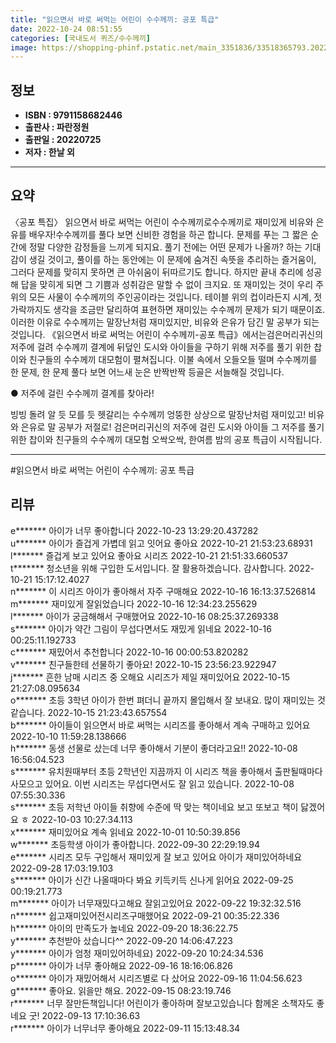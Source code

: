 ```yaml
---
title: "읽으면서 바로 써먹는 어린이 수수께끼: 공포 특급"
date: 2022-10-24 08:51:55
categories: [국내도서 퀴즈/수수께끼]
image: https://shopping-phinf.pstatic.net/main_3351836/33518365793.20221019101621.jpg
---
```


## **정보**

- **ISBN : 9791158682446**
- **출판사 : 파란정원**
- **출판일 : 20220725**
- **저자 : 한날 외**

------



## **요약**

〈공포 특집〉 읽으면서 바로 써먹는 어린이 수수께끼로수수께끼로 재미있게 비유와 은유를 배우자!수수께끼를 풀다 보면 신비한 경험을 하곤 합니다. 문제를 푸는 그 짧은 순간에 정말 다양한 감정들을 느끼게 되지요. 풀기 전에는 어떤 문제가 나올까? 하는 기대감이 생길 것이고, 풀이를 하는 동안에는 이 문제에 숨겨진 속뜻을 추리하는 즐거움이, 그러다 문제를 맞히지 못하면 큰 아쉬움이 뒤따르기도 합니다. 하지만 끝내 추리에 성공해 답을 맞히게 되면 그 기쁨과 성취감은 말할 수 없이 크지요. 또 재미있는 것이 우리 주위의 모든 사물이 수수께끼의 주인공이라는 것입니다. 테이블 위의 컵이라든지 시계, 젓가락까지도 생각을 조금만 달리하여 표현하면 재미있는 수수께끼 문제가 되기 때문이죠. 이러한 이유로 수수께끼는 말장난처럼 재미있지만, 비유와 은유가 담긴 말 공부가 되는 것입니다. 《읽으면서 바로 써먹는 어린이 수수께끼-공포 특급》에서는검은머리귀신의 저주에 걸려 수수께끼 결계에 뒤덮인 도시와 아이들을 구하기 위해 저주를 풀기 위한 찹이와 친구들의 수수께끼 대모험이 펼쳐집니다. 이불 속에서 오들오들 떨며 수수께끼를 한 문제, 한 문제 풀다 보면 어느새 눈은 반짝반짝 등골은 서늘해질 것입니다.

● 저주에 걸린 수수께끼 결계를 찾아라!

빙빙 돌려 알 듯 모를 듯 헷갈리는 수수께끼
엉뚱한 상상으로 말장난처럼 재미있고!
비유와 은유로 말 공부가 저절로!
검은머리귀신의 저주에 걸린 도시와 아이들
그 저주를 풀기 위한 찹이와 친구들의 수수께끼 대모험
오싹오싹, 한여름 밤의 공포 특급이 시작됩니다.



------

#읽으면서 바로 써먹는 어린이 수수께끼: 공포 특급


## **리뷰** 

  e******* 아이가 너무 좋아합니다 2022-10-23 13:29:20.437282 <br/>  u******* 아이가 즐겁게 가볍데 읽고 잇어요 좋아요 2022-10-21 21:53:23.68931 <br/>  l******* 즐겁게 보고 있어요 좋아요 시리즈 2022-10-21 21:51:33.660537 <br/>  t******* 청소년을 위해 구입한 도서입니다. 잘 활용하겠습니다. 감사합니다. 2022-10-21 15:17:12.4027 <br/>  n******* 이 시리즈 아이가 좋아해서 자주 구매해요 2022-10-16 16:13:37.526814 <br/>  m******* 재미있게 잘읽었습니다  2022-10-16 12:34:23.255629 <br/>  l******* 아이가 궁금해해서 구매했어요 2022-10-16 08:25:37.269338 <br/>  s******* 아이가 약간 그림이 무섭다면서도 재밌게 읽네요 2022-10-16 00:25:11.192733 <br/>  c******* 재밌어서 추천합니다 2022-10-16 00:00:53.820282 <br/>  v******* 친구들한테 선물하기 좋아요! 2022-10-15 23:56:23.922947 <br/>  j******* 흔한 남매 시리즈 중 오해요 시리즈가 제일 재미있어요 2022-10-15 21:27:08.095634 <br/>  o******* 초등 3학년 아이가 한번 펴더니 끝까지 몰입해서 잘 보내요. 많이 재미있는 것 같습니다. 2022-10-15 21:23:43.657554 <br/>  b******* 아이들이 읽으면서 바로 써먹는 시리즈를 좋아해서 계속 구매하고 있어요 2022-10-10 11:59:28.138666 <br/>  h******* 동생 선물로 샀는데 너무 좋아해서 기분이 좋더라고요!! 2022-10-08 16:56:04.523 <br/>  s******* 유치원때부터 초등 2학년인 지끔까지 이 시리즈 책을 좋아해서 출판될때마다 사모으고 있어요. 이번 시리즈는 무섭다면서도 잘 읽고 있습니다. 2022-10-08 07:55:30.336 <br/>  s******* 초등 저학년 아이들 취향에 수준에 딱 맞는 책이네요
보고 또보고 책이 닳겠어요 ㅎ 2022-10-03 10:27:34.113 <br/>  x******* 재미있어요 계속 읽네요 2022-10-01 10:50:39.856 <br/>  w******* 초등학생 아이가 좋아합니다. 2022-09-30 22:29:19.94 <br/>  e******* 시리즈 모두 구입해서 재미있게 잘 보고 있어요 아이가 재미있어하네요 2022-09-28 17:03:19.103 <br/>  s******* 아이가 신간 나올때마다 봐요
키득키득 신나게 읽어요 2022-09-25 00:19:21.773 <br/>  m******* 아이가 너무재밌다고해요
잘읽고있어요 2022-09-22 19:32:32.516 <br/>  n******* 쉽고재미있어전시리즈구매했어요 2022-09-21 00:35:22.336 <br/>  h******* 아이의 만족도가 높네요 2022-09-20 18:36:22.75 <br/>  y******* 추천받아 샀습니다^^ 2022-09-20 14:06:47.223 <br/>  y******* 아이가 엄청 재미있어하네요) 2022-09-20 10:24:34.536 <br/>  p******* 아이가 너무 좋아해요 2022-09-16 18:16:06.826 <br/>  o******* 아이가 재밌어해서 시리즈별로 다 샀어요 2022-09-16 11:04:56.623 <br/>  g******* 좋아요. 읽을만 해요. 2022-09-15 08:23:19.746 <br/>  r******* 너무 잘만든책입니다! 어린이가 좋아하며 잘보고있습니다 함께온 소책자도 좋네요 굿! 2022-09-13 17:10:36.63 <br/>  r******* 아이가 너무너무 좋아해요 2022-09-11 15:13:48.34 <br/>